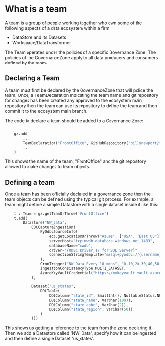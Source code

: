 [//]: # (FILEPATH: /Users/billy/Documents/Code/datasurface/docs/Teams.md)

# What is a team

A team is a group of people working together who own some of the following aspects of a data ecosystem within a firm.

- DataStore and its Datasets
- Workspace/DataTransformer

The Team operates under the policies of a specific Governance Zone. The policies of the GovernanceZone apply to all data producers and consumers defined by the team.

## Declaring a Team

A team must first be declared by the GovernanceZone that will police the team. Once, a TeamDeclaration indicating the team name and git repository for changes has been created any approved to the ecosystem main repository then the team can use its repository to define the team and then commit it to the ecosystem main branch.

The code to declare a team should be added to a Governance Zone:

```python

    gz.add(
        ...
        TeamDeclaration("FrontOffice", GitHubRepository("billynewport/repo", "FOmain")),
        ...
    )
```

This shows the name of the team, "FrontOffice" and the git repository allowed to make changes to team objects.

## Defining a team

Once a team has been officially declared in a governance zone then the team objects can be defined using the typical git process. For example, a team might define a simple Datastore with a single dataset inside it like this:

```python
    t : Team = gz.getTeamOrThrow('FrontOffice')
    t.add(
        Datastore("NW_Data",
            CDCCaptureIngestion(
                PyOdbcSourceInfo(
                    eco.getLocationOrThrow("Azure", ["USA", "East US"]), # Where is the database
                    serverHost="tcp:nwdb.database.windows.net,1433",
                    databaseName="nwdb",
                    driver="{ODBC Driver 17 for SQL Server}",
                    connectionStringTemplate="mssql+pyodbc://{username}:{password}@{serverHost}/{databaseName}?driver={driver}"
                ),
                CronTrigger("NW_Data Every 10 mins", "0,10,20,30,40,50 * * * *"),
                IngestionConsistencyType.MULTI_DATASET,
                AzureKeyVaultCredential("https://mykeyvault.vault.azure.net", "NWDB_Creds")
            ),

            Dataset("us_states",
                DDLTable(
                    DDLColumn("state_id", SmallInt(), NullableStatus.NOT_NULLABLE, PrimaryKeyStatus.PK),
                    DDLColumn("state_name", VarChar(100)),
                    DDLColumn("state_abbr", VarChar(2)),
                    DDLColumn("state_region", VarChar(50))
                )
            )))
```

This shows us getting a reference to the team from the zone declaring it. Then we add a Datastore called 'NW_Data', specify how it can be ingested and then define a single Dataset 'us_states'.
